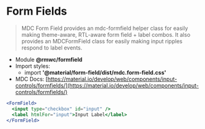 # Form Fields

> MDC Form Field provides an mdc-formfield helper class for easily making theme-aware, RTL-aware form field + label combos. It also provides an MDCFormField class for easily making input ripples respond to label events.

- Module **@rmwc/formfield**
- Import styles:
  - import **'@material/form-field/dist/mdc.form-field.css'**
- MDC Docs: [https://material.io/develop/web/components/input-controls/formfields/](https://material.io/develop/web/components/input-controls/formfields/)

```jsx
<FormField>
  <input type="checkbox" id="input" />
  <label htmlFor="input">Input Label</label>
</FormField>
```

## 



